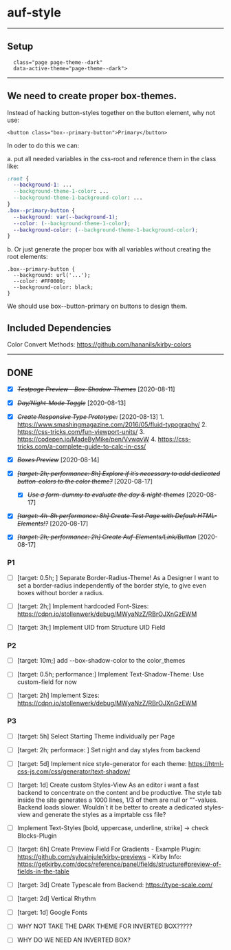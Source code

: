 # auf-style

- - - - - - - - - - - - - - - - - - - - - - - - - - - - - - - - - - - - -

## Setup

```<body 
  class="page page-theme--dark" 
  data-active-theme="page-theme--dark">
```
- - - - - - - - - - - - - - - - - - - - - - - - - - - - - - - - - - - - -

## We need to create proper box-themes.

Instead of hacking button-styles together on the button element, why not use:

```<button class="box--primary-button">Primary</button>```

In oder to do this we can:

a. put all needed variables in the css-root and reference them in the class like:

```css
:root {
  --background-1: ...
  --background-theme-1-color: ...
  --background-theme-1-background-color: ...
}
.box--primary-button {
  --background: var(--background-1);
  --color: (--background-theme-1-color);
  --background-color: (--background-theme-1-background-color);
}
```

b. Or just generate the proper box with all variables without creating the root elements:

```
.box--primary-button {
  --background: url('...');
  --color: #FF0000;
  --background-color: black;
}
```

We should use box--button-primary on buttons to design them.

## Included Dependencies

Color Convert Methods:
<https://github.com/hananils/kirby-colors>

- - - - - - - - - - - - - - - - - - - - - - - - - - - - - - - - - - - - -

## DONE

* [X] ~~*Testpage Preview - Box-Shadow-Themes*~~ [2020-08-11]

* [X] ~~*Day/Night-Mode Toggle*~~ [2020-08-13]

* [X] ~~*Create Responsive Type Prototype:*~~ [2020-08-13] 
      1. <https://www.smashingmagazine.com/2016/05/fluid-typography/>
      2. <https://css-tricks.com/fun-viewport-units/>
      3. <https://codepen.io/MadeByMike/pen/VvwqvW>
      4. <https://css-tricks.com/a-complete-guide-to-calc-in-css/>

* [X] ~~*Boxes Preview*~~ [2020-08-14]

* [X] ~~*[target: 2h; performance: 8h] Explore if it´s necessary to add dedicated button-colors to the color theme?*~~ [2020-08-17]
  * [X] ~~*Use a form-dummy to evaluate the day & night-themes*~~ [2020-08-17]

* [X] ~~*[target: 4h-8h performance: 8h] Create Test Page with Default HTML-Elements!?*~~ [2020-08-17]

* [X] ~~*[target: 2h; performance: 2h] Create Auf-Elements/Link/Button*~~ [2020-08-17]

### P1

* [ ] [target: 0.5h; ] Separate Border-Radius-Theme! As a Designer I want to set a border-radius independently of the border style, to give even boxes without border a radius.

* [ ] [target: 2h;] Implement hardcoded Font-Sizes: <https://cdpn.io/stollenwerk/debug/MWyaNzZ/RBrOJXnGzEWM>

* [ ] [target: 3h;] Implement UID from Structure UID Field

### P2

* [ ] [target: 10m;] add --box-shadow-color to the color_themes

* [ ] [target: 0.5h; performance:] Implement Text-Shadow-Theme: Use custom-field for now

* [ ] [target: 2h] Implement Sizes: <https://cdpn.io/stollenwerk/debug/MWyaNzZ/RBrOJXnGzEWM>

### P3

* [ ] [target: 5h] Select Starting Theme individually per Page

* [ ] [target: 2h; performace: ] Set night and day styles from backend

* [ ] [target: 5d] Implement nice style-generator for each theme: https://html-css-js.com/css/generator/text-shadow/

* [ ] [target: 1d] Create custom Styles-View
As an editor i want a fast backend to concentrate on the content and be productive. The style tab inside the site generates a 1000 lines, 1/3 of them are null or ""-values. Backend loads slower. Wouldn´t it be better to create a dedicated styles-view and generate the styles as a imprtable css file?

* [ ] Implement Text-Styles [bold, uppercase, underline, strike] -> check Blocks-Plugin

* [ ] [target: 6h] Create Preview Field For Gradients
      - Example Plugin: <https://github.com/sylvainjule/kirby-previews>
      - Kirby Info: <https://getkirby.com/docs/reference/panel/fields/structure#preview-of-fields-in-the-table>

* [ ] [target: 3d] Create Typescale from Backend: <https://type-scale.com/>

* [ ] [target: 2d] Vertical Rhythm

* [ ] [target: 1d] Google Fonts

* [ ] WHY NOT TAKE THE DARK THEME FOR INVERTED BOX?????

* [ ] WHY DO WE NEED AN INVERTED BOX?

